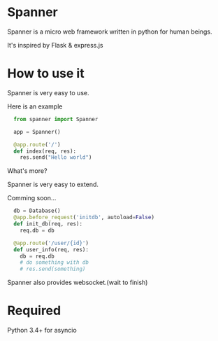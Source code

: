 Spanner
===========

Spanner is a micro web framework written in python for human beings.

It's inspired by Flask & express.js

How to use it
===========

Spanner is very easy to use.

Here is an example

```````````python
  from spanner import Spanner

  app = Spanner()

  @app.route('/')
  def index(req, res):
    res.send("Hello world")

```````````

What's more?

Spanner is very easy to extend.

Comming soon...

```````````python
  db = Database()
  @app.before_request('initdb', autoload=False)
  def init_db(req, res):
    req.db = db

  @app.route('/user/{id}')
  def user_info(req, res):
    db = req.db
    # do something with db
    # res.send(something)
```````````



Spanner also provides websocket.(wait to finish)

Required
============
Python 3.4+ for asyncio
